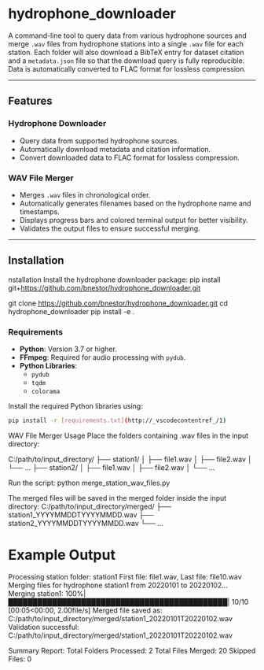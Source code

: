 # hydrophone_downloader

A command-line tool to query data from various hydrophone sources and merge `.wav` files from hydrophone stations into a single `.wav` file for each station. Each folder will also download a BibTeX entry for dataset citation and a `metadata.json` file so that the download query is fully reproducible. Data is automatically converted to FLAC format for lossless compression.

---

## Features

### Hydrophone Downloader
- Query data from supported hydrophone sources.
- Automatically download metadata and citation information.
- Convert downloaded data to FLAC format for lossless compression.

### WAV File Merger
- Merges `.wav` files in chronological order.
- Automatically generates filenames based on the hydrophone name and timestamps.
- Displays progress bars and colored terminal output for better visibility.
- Validates the output files to ensure successful merging.

---

## Installation

nstallation
Install the hydrophone downloader package:
pip install git+https://github.com/bnestor/hydrophone_downloader.git

git clone https://github.com/bnestor/hydrophone_downloader.git
cd hydrophone_downloader
pip install -e .



### Requirements
- **Python**: Version 3.7 or higher.
- **FFmpeg**: Required for audio processing with `pydub`.
- **Python Libraries**:
  - `pydub`
  - `tqdm`
  - `colorama`

Install the required Python libraries using:
```bash
pip install -r [requirements.txt](http://_vscodecontentref_/1)
```
WAV File Merger
Usage
Place the folders containing .wav files in the input directory:

C:/path/to/input_directory/
├── station1/
│   ├── file1.wav
│   ├── file2.wav
│   └── ...
├── station2/
│   ├── file1.wav
│   ├── file2.wav
│   └── ...

Run the script:
python merge_station_wav_files.py

The merged files will be saved in the merged folder inside the input directory:
C:/path/to/input_directory/merged/
├── station1_YYYYMMDDTYYYYMMDD.wav
├── station2_YYYYMMDDTYYYYMMDD.wav
└── ...

# Example Output
Processing station folder: station1
First file: file1.wav, Last file: file10.wav
Merging files for hydrophone station1 from 20220101 to 20220102...
Merging station1: 100%|█████████████████████████████████████████████| 10/10 [00:05<00:00, 2.00file/s]
Merged file saved as: C:/path/to/input_directory/merged/station1_20220101T20220102.wav
Validation successful: C:/path/to/input_directory/merged/station1_20220101T20220102.wav

Summary Report:
Total Folders Processed: 2
Total Files Merged: 20
Skipped Files: 0